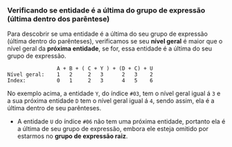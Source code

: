 ### Verificando se entidade é a última do grupo de expressão (última dentro dos parêntese) <header-set anchor-name="search-method-is-last-at-group-expression" />

Para descobrir se uma entidade é a última do seu grupo de expressão (última dentro do parênteses), verificamos se seu **nível geral** é maior que o nível geral da **próxima entidade**, se for, essa entidade é a última do seu grupo de expressão.

```
                A + B + ( C + Y ) + (D + C) + U
Nível geral:    1   2     2   3      2   3    2
Index:          0   1     2   3      4   5    6
```

No exemplo acima, a entidade `Y`, do índice `#03`, tem o nível geral igual á `3` e a sua próxima entidade `D` tem o nível geral igual á `4`, sendo assim, ela é a última dentro de seu parênteses.

* A entidade `U` do índice `#06` não tem uma próxima entidade, portanto ela é a última de seu grupo de expressão, embora ele esteja omitido por estarmos no **grupo de expressão raiz**.